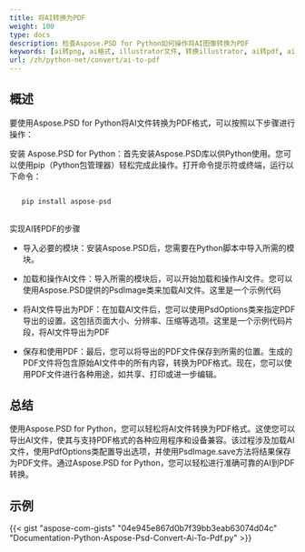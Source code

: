 ```yaml
---
title: 将AI转换为PDF
weight: 100
type: docs
description: 检查Aspose.PSD for Python如何操作将AI图像转换为PDF
keywords: [ai转png, ai格式, illustrator文件, 转换illustrator, ai转pdf, ai转jpeg, ai转tiff, ai转psd, psd api, python, 代码示例]
url: /zh/python-net/convert/ai-to-pdf
---
```


## **概述**
要使用Aspose.PSD for Python将AI文件转换为PDF格式，可以按照以下步骤进行操作：

安装 Aspose.PSD for Python：首先安装Aspose.PSD库以供Python使用。您可以使用pip（Python包管理器）轻松完成此操作。打开命令提示符或终端，运行以下命令：

```python

   pip install aspose-psd
  
```

实现AI转PDF的步骤

- 导入必要的模块：安装Aspose.PSD后，您需要在Python脚本中导入所需的模块。
- 加载和操作AI文件：导入所需的模块后，可以开始加载和操作AI文件。您可以使用Aspose.PSD提供的PsdImage类来加载AI文件。这里是一个示例代码

- 将AI文件导出为PDF：在加载AI文件后，您可以使用PsdOptions类来指定PDF导出的设置。这包括页面大小、分辨率、压缩等选项。这里是一个示例代码片段，将AI文件导出为PDF

- 保存和使用PDF：最后，您可以将导出的PDF文件保存到所需的位置。生成的PDF文件将包含原始AI文件中的所有内容，转换为PDF格式。现在，您可以使用PDF文件进行各种用途，如共享、打印或进一步编辑。

## **总结**
使用Aspose.PSD for Python，您可以轻松将AI文件转换为PDF格式。这使您可以导出AI文件，使其与支持PDF格式的各种应用程序和设备兼容。该过程涉及加载AI文件，使用PdfOptions类配置导出选项，并使用PsdImage.save方法将结果保存为PDF文件。通过Aspose.PSD for Python，您可以轻松进行准确可靠的AI到PDF转换。

## **示例**
{{< gist "aspose-com-gists" "04e945e867d0b7f39bb3eab63074d04c" "Documentation-Python-Aspose-Psd-Convert-Ai-To-Pdf.py" >}}
